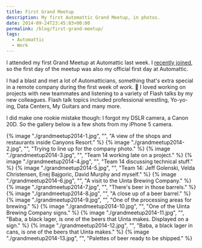 ```yaml
---
title: First Grand Meetup
description: My first Automattic Grand Meetup, in photos.
date: 2014-09-24T23:45:03+00:00
permalink: /blog/first-grand-meetup/
tags:
  - Automattic
  - Work
---
```


I attended my first Grand Meetup at Automattic last week. I [recently joined](/blog/joining-automattic/), so the first day of the meetup was also my official first day at Automattic.

I had a blast and met a lot of Automatticians, something that's extra special in a remote company during the first week of work. 🙂 I loved working on projects with new teammates and listening to a variety of Flash talks by my new colleagues. Flash talk topics included professional wrestling, Yo-yo-ing, Data Centers, My Guitars and many more.

I did make one rookie mistake though: I forgot my DSLR camera, a Canon 20D. So the gallery below is a few shots from my iPhone 5 camera.

{% image "./grandmeetup2014-1.jpg", "", "A view of the shops and restaurants inside Canyons Resort." %}
{% image "./grandmeetup2014-2.jpg", "", "Trying to line up for the company photo." %}
{% image "./grandmeetup2014-3.jpg", "", "Team 14 working late on a project." %}
{% image "./grandmeetup2014-4.jpg", "", "Team 14 discussing technical stuff." %}
{% image "./grandmeetup2014-5.jpg", "", "Team 14: Jeff Golenski, Velda Christensen, Enej Bajgoric, David Murphy and myself." %}
{% image "./grandmeetup2014-6.jpg", "", "A visit to the Uinta Brewing Company." %}
{% image "./grandmeetup2014-7.jpg", "", "There's beer in those barrels." %}
{% image "./grandmeetup2014-8.jpg", "", "A close up of a beer barrel." %}
{% image "./grandmeetup2014-9.jpg", "", "One of the processing areas for brewing." %}
{% image "./grandmeetup2014-10.jpg", "", "One of the Uinta Brewing Company signs." %}
{% image "./grandmeetup2014-11.jpg", "", "Baba, a black lager, is one of the beers that Uinta makes. Displayed on a sign." %}
{% image "./grandmeetup2014-12.jpg", "", "Baba, a black lager in cans, is one of the beers that Uinta makes." %}
{% image "./grandmeetup2014-13.jpg", "", "Palettes of beer ready to be shipped." %}

